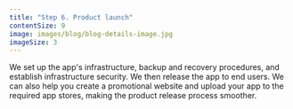 ```yaml
---
title: "Step 6. Product launch"
contentSize: 9
image: images/blog/blog-details-image.jpg
imageSize: 3
---
```


We set up the app's infrastructure, backup and recovery procedures, and establish 
infrastructure security. We then release the app to end users. We can also help you 
create a promotional website and upload your app to the required app stores, making the 
product release process smoother.
